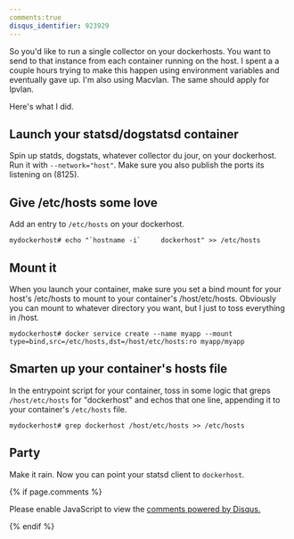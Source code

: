 ```yaml
---
comments:true
disqus_identifier: 923929
---
```


So you'd like to run a single collector on your dockerhosts. You want to send to that instance from each container running on the host. I spent a a couple hours trying to make this happen using environment variables and eventually gave up. I'm also using Macvlan. The same should apply for Ipvlan.

Here's what I did.

## Launch your statsd/dogstatsd container
Spin up statds, dogstats, whatever collector du jour, on your dockerhost. Run it with `--network="host"`. Make sure you also publish the ports its listening on (8125).

## Give /etc/hosts some love
Add an entry to `/etc/hosts` on your dockerhost.
```
mydockerhost# echo "`hostname -i`     dockerhost" >> /etc/hosts
```

## Mount it
When you launch your container, make sure you set a bind mount for your host's /etc/hosts to mount to your container's /host/etc/hosts. Obviously you can mount to whatever directory you want, but I just to toss everything in /host.
```
mydockerhost# docker service create --name myapp --mount type=bind,src=/etc/hosts,dst=/host/etc/hosts:ro myapp/myapp
```

## Smarten up your container's hosts file
In the entrypoint script for your container, toss in some logic that greps `/host/etc/hosts` for "dockerhost" and echos that one line, appending it to your container's `/etc/hosts` file.
```
mydockerhost# grep dockerhost /host/etc/hosts >> /etc/hosts
```

## Party
Make it rain. Now you can point your statsd client to `dockerhost`.

{% if page.comments %}
<div id="disqus_thread"></div>
<script>

/**
*  RECOMMENDED CONFIGURATION VARIABLES: EDIT AND UNCOMMENT THE SECTION BELOW TO INSERT DYNAMIC VALUES FROM YOUR PLATFORM OR CMS.
*  LEARN WHY DEFINING THESE VARIABLES IS IMPORTANT: https://disqus.com/admin/universalcode/#configuration-variables*/
/*
var disqus_config = function () {
var disqus_identifier = '{% if page.disqus_identifier %}{{ page.disqus_identifier}}{% else %}{{ site.url }}{{ page.url }}{% endif %}';
var disqus_url = '{{ site.url }}{{ page.url }}';
this.page.url = disqus_url;
this.page.identifier = disqus_identifier;
};
*/
(function() { // DON'T EDIT BELOW THIS LINE
var d = document, s = d.createElement('script');
s.src = 'https://killcity.disqus.com/embed.js';
s.setAttribute('data-timestamp', +new Date());
(d.head || d.body).appendChild(s);
})();
</script>
<noscript>Please enable JavaScript to view the <a href="https://disqus.com/?ref_noscript">comments powered by Disqus.</a></noscript>

{% endif %}
